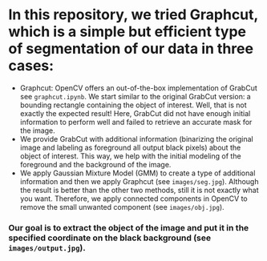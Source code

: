 # In this repository, we tried  Graphcut, which is a simple but efficient type of segmentation of our data in three cases:
- Graphcut: OpenCV offers an out-of-the-box implementation of GrabCut see ``graphcut.ipynb``. We start similar to the original GrabCut version: a bounding rectangle containing the object of interest. Well, that is not exactly the expected result! Here, GrabCut did not have enough initial information to perform well and failed to retrieve an accurate mask for the image.
- We provide GrabCut with additional information (binarizing the original image and labeling as foreground all output black pixels) about the object of interest. This way, we help with the initial modeling of the foreground and the background of the image. 
- We apply Gaussian Mixture Model (GMM) to create a type of additional information and then we apply Graphcut (see ``images/seg.jpg``). Although the result is better than the other two methods, still it is not exactly what you want. Therefore, we apply connected components in OpenCV to remove the small unwanted component (see ``images/obj.jpg``).

### Our goal is to extract the object of the image and put it in the specified coordinate on the black background (see ``images/output.jpg``).
